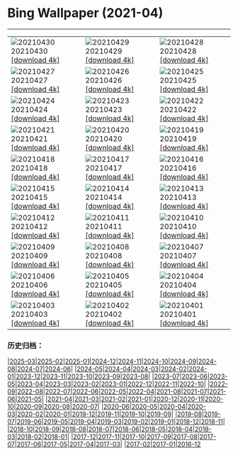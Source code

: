 # Bing Wallpaper (2021-04)
**************

<table><tr><td><img class="wallpaper" src="https://www.bing.com/th?id=OHR.GGTeaGarden_ZH-CN8933043250_1920x1080.jpg" alt="20210430"> 20210430 <a class="wallpaper_link" href="https://www.bing.com/th?id=OHR.GGTeaGarden_ZH-CN8933043250_UHD.jpg">[download 4k]</a></td><td><img class="wallpaper" src="https://www.bing.com/th?id=OHR.MontStMich_ZH-CN8844280566_1920x1080.jpg" alt="20210429"> 20210429 <a class="wallpaper_link" href="https://www.bing.com/th?id=OHR.MontStMich_ZH-CN8844280566_UHD.jpg">[download 4k]</a></td><td><img class="wallpaper" src="https://www.bing.com/th?id=OHR.Mockhorn_ZH-CN8692203286_1920x1080.jpg" alt="20210428"> 20210428 <a class="wallpaper_link" href="https://www.bing.com/th?id=OHR.Mockhorn_ZH-CN8692203286_UHD.jpg">[download 4k]</a></td></tr><tr><td><img class="wallpaper" src="https://www.bing.com/th?id=OHR.GannetsSaltee_ZH-CN8581602122_1920x1080.jpg" alt="20210427"> 20210427 <a class="wallpaper_link" href="https://www.bing.com/th?id=OHR.GannetsSaltee_ZH-CN8581602122_UHD.jpg">[download 4k]</a></td><td><img class="wallpaper" src="https://www.bing.com/th?id=OHR.PrairieCrocus_ZH-CN8496150014_1920x1080.jpg" alt="20210426"> 20210426 <a class="wallpaper_link" href="https://www.bing.com/th?id=OHR.PrairieCrocus_ZH-CN8496150014_UHD.jpg">[download 4k]</a></td><td><img class="wallpaper" src="https://www.bing.com/th?id=OHR.Wensleydale_ZH-CN8417818046_1920x1080.jpg" alt="20210425"> 20210425 <a class="wallpaper_link" href="https://www.bing.com/th?id=OHR.Wensleydale_ZH-CN8417818046_UHD.jpg">[download 4k]</a></td></tr><tr><td><img class="wallpaper" src="https://www.bing.com/th?id=OHR.AdelieDiving_ZH-CN8185853655_1920x1080.jpg" alt="20210424"> 20210424 <a class="wallpaper_link" href="https://www.bing.com/th?id=OHR.AdelieDiving_ZH-CN8185853655_UHD.jpg">[download 4k]</a></td><td><img class="wallpaper" src="https://www.bing.com/th?id=OHR.ChollaGarden_ZH-CN8015525891_1920x1080.jpg" alt="20210423"> 20210423 <a class="wallpaper_link" href="https://www.bing.com/th?id=OHR.ChollaGarden_ZH-CN8015525891_UHD.jpg">[download 4k]</a></td><td><img class="wallpaper" src="https://www.bing.com/th?id=OHR.MossyCanyon_ZH-CN7931722740_1920x1080.jpg" alt="20210422"> 20210422 <a class="wallpaper_link" href="https://www.bing.com/th?id=OHR.MossyCanyon_ZH-CN7931722740_UHD.jpg">[download 4k]</a></td></tr><tr><td><img class="wallpaper" src="https://www.bing.com/th?id=OHR.MississippiRiver_ZH-CN5718433026_1920x1080.jpg" alt="20210421"> 20210421 <a class="wallpaper_link" href="https://www.bing.com/th?id=OHR.MississippiRiver_ZH-CN5718433026_UHD.jpg">[download 4k]</a></td><td><img class="wallpaper" src="https://www.bing.com/th?id=OHR.SaoJorgeMadeira_ZH-CN7428897971_1920x1080.jpg" alt="20210420"> 20210420 <a class="wallpaper_link" href="https://www.bing.com/th?id=OHR.SaoJorgeMadeira_ZH-CN7428897971_UHD.jpg">[download 4k]</a></td><td><img class="wallpaper" src="https://www.bing.com/th?id=OHR.Ceking_ZH-CN7314711047_1920x1080.jpg" alt="20210419"> 20210419 <a class="wallpaper_link" href="https://www.bing.com/th?id=OHR.Ceking_ZH-CN7314711047_UHD.jpg">[download 4k]</a></td></tr><tr><td><img class="wallpaper" src="https://www.bing.com/th?id=OHR.Mobula_ZH-CN7830551038_1920x1080.jpg" alt="20210418"> 20210418 <a class="wallpaper_link" href="https://www.bing.com/th?id=OHR.Mobula_ZH-CN7830551038_UHD.jpg">[download 4k]</a></td><td><img class="wallpaper" src="https://www.bing.com/th?id=OHR.MontalbanoElicona_ZH-CN7061762890_1920x1080.jpg" alt="20210417"> 20210417 <a class="wallpaper_link" href="https://www.bing.com/th?id=OHR.MontalbanoElicona_ZH-CN7061762890_UHD.jpg">[download 4k]</a></td><td><img class="wallpaper" src="https://www.bing.com/th?id=OHR.NewRiverGorge_ZH-CN6951411872_1920x1080.jpg" alt="20210416"> 20210416 <a class="wallpaper_link" href="https://www.bing.com/th?id=OHR.NewRiverGorge_ZH-CN6951411872_UHD.jpg">[download 4k]</a></td></tr><tr><td><img class="wallpaper" src="https://www.bing.com/th?id=OHR.FlowerTown_ZH-CN6364330124_1920x1080.jpg" alt="20210415"> 20210415 <a class="wallpaper_link" href="https://www.bing.com/th?id=OHR.FlowerTown_ZH-CN6364330124_UHD.jpg">[download 4k]</a></td><td><img class="wallpaper" src="https://www.bing.com/th?id=OHR.AlbertaTrunks_ZH-CN6124025876_1920x1080.jpg" alt="20210414"> 20210414 <a class="wallpaper_link" href="https://www.bing.com/th?id=OHR.AlbertaTrunks_ZH-CN6124025876_UHD.jpg">[download 4k]</a></td><td><img class="wallpaper" src="https://www.bing.com/th?id=OHR.CarrizoPlain_ZH-CN5933565493_1920x1080.jpg" alt="20210413"> 20210413 <a class="wallpaper_link" href="https://www.bing.com/th?id=OHR.CarrizoPlain_ZH-CN5933565493_UHD.jpg">[download 4k]</a></td></tr><tr><td><img class="wallpaper" src="https://www.bing.com/th?id=OHR.WatPhraSiSanphet_ZH-CN5830557189_1920x1080.jpg" alt="20210412"> 20210412 <a class="wallpaper_link" href="https://www.bing.com/th?id=OHR.WatPhraSiSanphet_ZH-CN5830557189_UHD.jpg">[download 4k]</a></td><td><img class="wallpaper" src="https://www.bing.com/th?id=OHR.YurisNight_ZH-CN5738817931_1920x1080.jpg" alt="20210411"> 20210411 <a class="wallpaper_link" href="https://www.bing.com/th?id=OHR.YurisNight_ZH-CN5738817931_UHD.jpg">[download 4k]</a></td><td><img class="wallpaper" src="https://www.bing.com/th?id=OHR.YoshinoyamaSpring_ZH-CN5545606722_1920x1080.jpg" alt="20210410"> 20210410 <a class="wallpaper_link" href="https://www.bing.com/th?id=OHR.YoshinoyamaSpring_ZH-CN5545606722_UHD.jpg">[download 4k]</a></td></tr><tr><td><img class="wallpaper" src="https://www.bing.com/th?id=OHR.SiblingBears_ZH-CN5349441901_1920x1080.jpg" alt="20210409"> 20210409 <a class="wallpaper_link" href="https://www.bing.com/th?id=OHR.SiblingBears_ZH-CN5349441901_UHD.jpg">[download 4k]</a></td><td><img class="wallpaper" src="https://www.bing.com/th?id=OHR.HovenweepDarkSky_ZH-CN5264718531_1920x1080.jpg" alt="20210408"> 20210408 <a class="wallpaper_link" href="https://www.bing.com/th?id=OHR.HovenweepDarkSky_ZH-CN5264718531_UHD.jpg">[download 4k]</a></td><td><img class="wallpaper" src="https://www.bing.com/th?id=OHR.TetraoTetrix_ZH-CN3813461274_1920x1080.jpg" alt="20210407"> 20210407 <a class="wallpaper_link" href="https://www.bing.com/th?id=OHR.TetraoTetrix_ZH-CN3813461274_UHD.jpg">[download 4k]</a></td></tr><tr><td><img class="wallpaper" src="https://www.bing.com/th?id=OHR.WillowNewGrowth_ZH-CN3104122677_1920x1080.jpg" alt="20210406"> 20210406 <a class="wallpaper_link" href="https://www.bing.com/th?id=OHR.WillowNewGrowth_ZH-CN3104122677_UHD.jpg">[download 4k]</a></td><td><img class="wallpaper" src="https://www.bing.com/th?id=OHR.Olympics125_ZH-CN3521721828_1920x1080.jpg" alt="20210405"> 20210405 <a class="wallpaper_link" href="https://www.bing.com/th?id=OHR.Olympics125_ZH-CN3521721828_UHD.jpg">[download 4k]</a></td><td><img class="wallpaper" src="https://www.bing.com/th?id=OHR.SautduBrot_ZH-CN3361866139_1920x1080.jpg" alt="20210404"> 20210404 <a class="wallpaper_link" href="https://www.bing.com/th?id=OHR.SautduBrot_ZH-CN3361866139_UHD.jpg">[download 4k]</a></td></tr><tr><td><img class="wallpaper" src="https://www.bing.com/th?id=OHR.Qingming2021_ZH-CN6154314555_1920x1080.jpg" alt="20210403"> 20210403 <a class="wallpaper_link" href="https://www.bing.com/th?id=OHR.Qingming2021_ZH-CN6154314555_UHD.jpg">[download 4k]</a></td><td><img class="wallpaper" src="https://www.bing.com/th?id=OHR.AnivaLighthouse_ZH-CN3021410274_1920x1080.jpg" alt="20210402"> 20210402 <a class="wallpaper_link" href="https://www.bing.com/th?id=OHR.AnivaLighthouse_ZH-CN3021410274_UHD.jpg">[download 4k]</a></td><td><img class="wallpaper" src="https://www.bing.com/th?id=OHR.BrazilSandDunes_ZH-CN2924749051_1920x1080.jpg" alt="20210401"> 20210401 <a class="wallpaper_link" href="https://www.bing.com/th?id=OHR.BrazilSandDunes_ZH-CN2924749051_UHD.jpg">[download 4k]</a></td></tr></table>

### 历史归档：

|[2025-03](/../2025-03/2025-03.md)|[2025-02](/../2025-02/2025-02.md)|[2025-01](/../2025-01/2025-01.md)|[2024-12](/../2024-12/2024-12.md)|[2024-11](/../2024-11/2024-11.md)|[2024-10](/../2024-10/2024-10.md)|[2024-09](/../2024-09/2024-09.md)|[2024-08](/../2024-08/2024-08.md)|[2024-07](/../2024-07/2024-07.md)|[2024-06](/../2024-06/2024-06.md)|
|[2024-05](/../2024-05/2024-05.md)|[2024-04](/../2024-04/2024-04.md)|[2024-03](/../2024-03/2024-03.md)|[2024-02](/../2024-02/2024-02.md)|[2024-01](/../2024-01/2024-01.md)|[2023-12](/../2023-12/2023-12.md)|[2023-11](/../2023-11/2023-11.md)|[2023-10](/../2023-10/2023-10.md)|[2023-09](/../2023-09/2023-09.md)|[2023-08](/../2023-08/2023-08.md)|
|[2023-07](/../2023-07/2023-07.md)|[2023-06](/../2023-06/2023-06.md)|[2023-05](/../2023-05/2023-05.md)|[2023-04](/../2023-04/2023-04.md)|[2023-03](/../2023-03/2023-03.md)|[2023-02](/../2023-02/2023-02.md)|[2023-01](/../2023-01/2023-01.md)|[2022-12](/../2022-12/2022-12.md)|[2022-11](/../2022-11/2022-11.md)|[2022-10](/../2022-10/2022-10.md)|
|[2022-09](/../2022-09/2022-09.md)|[2022-08](/../2022-08/2022-08.md)|[2022-07](/../2022-07/2022-07.md)|[2022-06](/../2022-06/2022-06.md)|[2022-05](/../2022-05/2022-05.md)|[2022-04](/../2022-04/2022-04.md)|[2021-08](/../2021-08/2021-08.md)|[2021-07](/../2021-07/2021-07.md)|[2021-06](/../2021-06/2021-06.md)|[2021-05](/../2021-05/2021-05.md)|
|[2021-04](/2021-04.md)|[2021-03](/../2021-03/2021-03.md)|[2021-02](/../2021-02/2021-02.md)|[2021-01](/../2021-01/2021-01.md)|[2020-12](/../2020-12/2020-12.md)|[2020-11](/../2020-11/2020-11.md)|[2020-10](/../2020-10/2020-10.md)|[2020-09](/../2020-09/2020-09.md)|[2020-08](/../2020-08/2020-08.md)|[2020-07](/../2020-07/2020-07.md)|
|[2020-06](/../2020-06/2020-06.md)|[2020-05](/../2020-05/2020-05.md)|[2020-04](/../2020-04/2020-04.md)|[2020-03](/../2020-03/2020-03.md)|[2020-02](/../2020-02/2020-02.md)|[2020-01](/../2020-01/2020-01.md)|[2019-12](/../2019-12/2019-12.md)|[2019-11](/../2019-11/2019-11.md)|[2019-10](/../2019-10/2019-10.md)|[2019-09](/../2019-09/2019-09.md)|
|[2019-08](/../2019-08/2019-08.md)|[2019-07](/../2019-07/2019-07.md)|[2019-06](/../2019-06/2019-06.md)|[2019-05](/../2019-05/2019-05.md)|[2019-04](/../2019-04/2019-04.md)|[2019-03](/../2019-03/2019-03.md)|[2019-02](/../2019-02/2019-02.md)|[2019-01](/../2019-01/2019-01.md)|[2018-12](/../2018-12/2018-12.md)|[2018-11](/../2018-11/2018-11.md)|
|[2018-10](/../2018-10/2018-10.md)|[2018-09](/../2018-09/2018-09.md)|[2018-08](/../2018-08/2018-08.md)|[2018-07](/../2018-07/2018-07.md)|[2018-06](/../2018-06/2018-06.md)|[2018-05](/../2018-05/2018-05.md)|[2018-04](/../2018-04/2018-04.md)|[2018-03](/../2018-03/2018-03.md)|[2018-02](/../2018-02/2018-02.md)|[2018-01](/../2018-01/2018-01.md)|
|[2017-12](/../2017-12/2017-12.md)|[2017-11](/../2017-11/2017-11.md)|[2017-10](/../2017-10/2017-10.md)|[2017-09](/../2017-09/2017-09.md)|[2017-08](/../2017-08/2017-08.md)|[2017-07](/../2017-07/2017-07.md)|[2017-06](/../2017-06/2017-06.md)|[2017-05](/../2017-05/2017-05.md)|[2017-04](/../2017-04/2017-04.md)|[2017-03](/../2017-03/2017-03.md)|
|[2017-02](/../2017-02/2017-02.md)|[2017-01](/../2017-01/2017-01.md)|[2016-12](/../2016-12/2016-12.md)